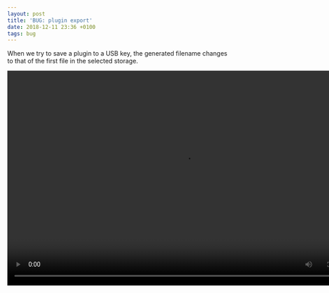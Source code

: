 ```yaml
---
layout: post
title: 'BUG: plugin export'
date: 2018-12-11 23:36 +0100
tags: bug
---
```

When we try to save a plugin to a USB key, the generated filename changes to that of the first file in the selected storage.

<video width="806" height="488" autoplay loop>
  <source src="https://vjandrea.github.io/assets/bug_plugin_export.mp4" type="video/mp4" />
  Your browser does not support the video tag.
</video>
